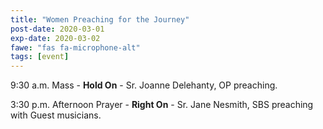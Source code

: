 ```yaml
---
title: "Women Preaching for the Journey"
post-date: 2020-03-01
exp-date: 2020-03-02
fawe: "fas fa-microphone-alt"
tags: [event]
---
```

9:30 a.m. Mass - **Hold On** - Sr. Joanne Delehanty, OP preaching.

3:30 p.m. Afternoon Prayer - **Right On** - Sr. Jane Nesmith, SBS preaching with Guest musicians.